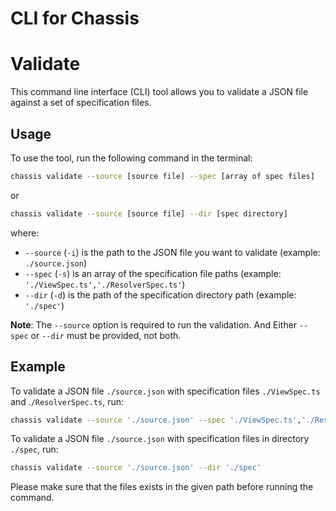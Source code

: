 # CLI for Chassis

# Validate

This command line interface (CLI) tool allows you to validate a JSON file against a set of specification files.

## Usage

To use the tool, run the following command in the terminal:

```sh
chassis validate --source [source file] --spec [array of spec files]
```

or

```sh
chassis validate --source [source file] --dir [spec directory]
```

where:

- `--source` (`-i`) is the path to the JSON file you want to validate (example: `./source.json`)
- `--spec` (`-s`) is an array of the specification file paths (example: `'./ViewSpec.ts','./ResolverSpec.ts'`)
- `--dir` (`-d`) is the path of the specification directory path (example: `'./spec'`)

**Note**: The `--source` option is required to run the validation. And Either `--spec` or `--dir` must be provided, not both.

## Example

To validate a JSON file `./source.json` with specification files `./ViewSpec.ts` and .`/ResolverSpec.ts`, run:

```sh
chassis validate --source './source.json' --spec './ViewSpec.ts','./ResolverSpec.ts'
```

To validate a JSON file `./source.json` with specification files in directory `./spec`, run:

```sh
chassis validate --source './source.json' --dir './spec'
```

Please make sure that the files exists in the given path before running the command.
